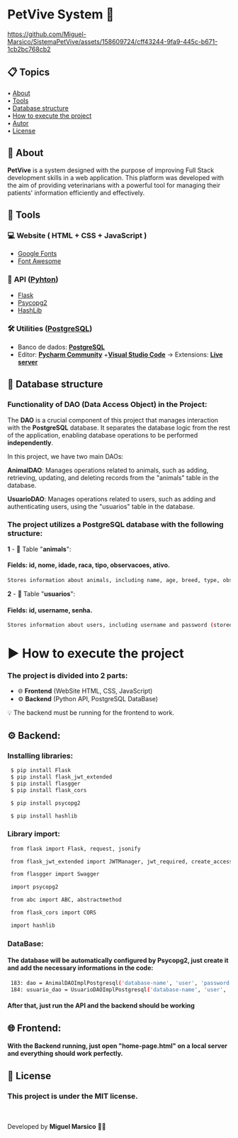 <h1>
    PetVive System 🐾
</h1>

https://github.com/Miguel-Marsico/SistemaPetVive/assets/158609724/cff43244-9fa9-445c-b671-1cb2bc768cb2

 ## 📋 Topics
<div>
 • <a href="#-about">About</a> </br>
 • <a href="#-tools">Tools</a> </br>
 • <a href="#-database structure">Database structure</a> </br>
 • <a href="#-how to execute the project">How to execute the project</a> </br>
 • <a href="#-autor">Autor</a> </br>
 • <a href="#license">License</a></br>
</div>

## 📗 About

**PetVive** is a system designed with the purpose of improving Full Stack development skills in a web application. This platform was developed with the aim of providing veterinarians with a powerful tool for managing their patients' information efficiently and effectively.

## 🔧 Tools

### 💻 **Website** ( HTML + CSS + JavaScript )

- [Google Fonts](https://fonts.googleapis.com/css2?family=Gabarito:wght@400;500;600;700;800;900&display=swap)
- [Font Awesome](https://cdnjs.cloudflare.com/ajax/libs/font-awesome/4.7.0/css/font-awesome.min.cs)

### 🔄 **API** ([Pyhton](https://www.python.org))

- [Flask](https://flask.palletsprojects.com/en/3.0.x/)
- [Psycopg2](https://www.psycopg.org/docs/)
- [HashLib](https://docs.python.org/3/library/hashlib.html)

### 🛠️ **Utilities** ([PostgreSQL](https://www.postgresql.org/docs/))

- Banco de dados: **[PostgreSQL](https://www.postgresql.org/docs/)**
- Editor: **[Pycharm Community](https://www.jetbrains.com/pt-br/pycharm/)** +**[Visual Studio Code](https://code.visualstudio.com/)** → Extensions: **[Live server](https://marketplace.visualstudio.com/items?itemName=ritwickdey.LiveServer)** 

## 📂 Database structure

### Functionality of DAO (Data Access Object) in the Project:

The **DAO** is a crucial component of this project that manages interaction with the **PostgreSQL** database. It separates the database logic from the rest of the application, enabling database operations to be performed **independently**.

In this project, we have two main DAOs:

**AnimalDAO**: Manages operations related to animals, such as adding, retrieving, updating, and deleting records from the "animals" table in the database.

**UsuarioDAO**: Manages operations related to users, such as adding and authenticating users, using the "usuarios" table in the database.

### The project utilizes a PostgreSQL database with the following structure:

**1** - 🐾 Table "**animals**":

#### Fields: id, nome, idade, raca, tipo, observacoes, ativo.
```bash
Stores information about animals, including name, age, breed, type, observations, and active status.
```

**2** - 👤 Table "**usuarios**":

#### Fields: id, username, senha.

```bash
Stores information about users, including username and password (stored as a password hash).
```

# ▶ How to execute the project

### The project is divided into **2** parts:

 - 🌐 **Frontend** (WebSite HTML, CSS, JavaScript)
 - ⚙️ **Backend** (Python API, PostgreSQL DataBase)
 
 💡 The backend must be running for the frontend to work.

## ⚙️ Backend:

### Installing libraries:

```bash
 $ pip install Flask
 $ pip install flask_jwt_extended
 $ pip install flasgger
 $ pip install flask_cors
```
```bash
 $ pip install psycopg2
``` 
```bash
 $ pip install hashlib
```

### Library import:

```bash
 from flask import Flask, request, jsonify

 from flask_jwt_extended import JWTManager, jwt_required, create_access_token, get_jwt_identity

 from flasgger import Swagger

 import psycopg2

 from abc import ABC, abstractmethod

 from flask_cors import CORS

 import hashlib
```

### DataBase:

#### The database will be **automatically** configured by **Psycopg2**, just create it and add the necessary informations in the code:

```bash
 183: dao = AnimalDAOImplPostgresql('database-name', 'user', 'password', 'host')
 184: usuario_dao = UsuarioDAOImplPostgresql('database-name', 'user', 'password', 'host')
```

#### After that, just run the **API** and the **backend** should be working

## 🌐 Frontend:

#### With the **Backend running**, just open "**home-page.html**" on a **local server** and everything should work perfectly.

## 📜 License

### This project is under the MIT license. 
<br><br>
Developed by **Miguel Marsico** 👋🏻
